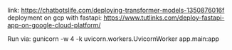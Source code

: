 link: https://chatbotslife.com/deploying-transformer-models-1350876016f 
deployment on gcp with fastapi: https://www.tutlinks.com/deploy-fastapi-app-on-google-cloud-platform/

Run via: gunicorn -w 4 -k uvicorn.workers.UvicornWorker app.main:app

